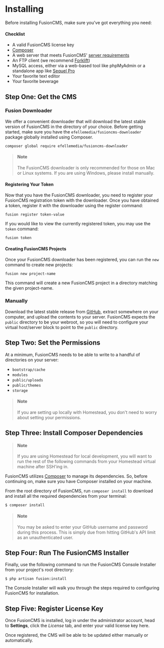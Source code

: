 # Installing

Before installing FusionCMS, make sure you've got everything you need:

#### Checklist
- A valid FusionCMS license key
- [Composer](https://getcomposer.org/)
- A web server that meets FusionCMS' [server requirements](server-requirements)
- An FTP client (we recommend [Forklift](http://www.binarynights.com/forklift/))
- MySQL access, either via a web-based tool like phpMyAdmin or a standalone app like [Sequel Pro](https://www.sequelpro.com/)
- Your favorite text editor
- Your favorite beverage

## Step One: Get the CMS

### Fusion Downloader
We offer a convenient downloader that will download the latest stable version of FusionCMS in the directory of your choice. Before getting started, make sure you have the `efellemedia/fusioncms-downloader` package globally installed using Composer.

```
composer global require efellemedia/fusioncms-downloader
```

> #### Note
> The FusionCMS downloader is only recommended for those on Mac or Linux systems. If you are using Windows, please install manually.

#### Registering Your Token
Now that you have the FusionCMS downloader, you need to register your FusionCMS registration token with the downloader. Once you have obtained a token, register it with the downloader using the register command:

```
fusion register token-value
```

If you would like to view the currently registered token, you may use the `token` command:

```
fusion token
```

#### Creating FusionCMS Projects
Once your FusionCMS downloader has been registered, you can run the `new` command to create new projects:

```
fusion new project-name
```

This command will create a new FusionCMS project in a directory matching the given project-name.

### Manually
Download the latest stable release from [GitHub](https://github.com/efellemedia/fusioncms/releases), extract somewhere on your computer, and upload the contents to your server. FusionCMS expects the `public` directory to be your webroot, so you will need to configure your virtual host/server block to point to the `public` directory.

## Step Two: Set the Permissions
At a minimum, FusionCMS needs to be able to write to a handful of directories on your server:

- `bootstrap/cache`
- `modules`
- `public/uploads`
- `public/themes`
- `storage`

> #### Note
> If you are setting up locally with Homestead, you don't need to worry about setting your permissions.

## Step Three: Install Composer Dependencies

> #### Note
> If you are using Homestead for local development, you will want to run the rest of the following commands from your Homestead virtual machine after SSH'ing in.

FusionCMS utilizes [Composer](https://getcomposer.org/) to manage its dependencies. So, before continuing on, make sure you have Composer installed on your machine.

From the root directory of FusionCMS, run `composer install` to download and install all the required dependencies from your terminal:

```
$ composer install
```

> #### Note
> You may be asked to enter your GitHub username and password during this process. This is simply due from hitting GitHub's API limit as an unauthenticated user.

## Step Four: Run The FusionCMS Installer
Finally, use the following command to run the FusionCMS Console Installer from your project's root directory:

```
$ php artisan fusion:install
```

The Console Installer will walk you through the steps required to configuring FusionCMS for installation.

## Step Five: Register License Key
Once FusionCMS is installed, log in under the administrator account, head to **Settings**, click the *License* tab, and enter your valid license key here.

Once registered, the CMS will be able to be updated either manually or automatically.
